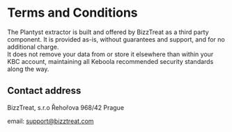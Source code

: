 # Terms and Conditions

The Plantyst extractor is built and offered by BizzTreat as a third party component. It is provided as-is, without guarantees and support, and for no additional charge.  
It does not remove your data from or store it elsewhere than within your KBC account, maintaining all Keboola recommended security standards along the way.

## Contact address

BizzTreat, s.r.o
Řehořova 968/42
Prague

email: support@bizztreat.com